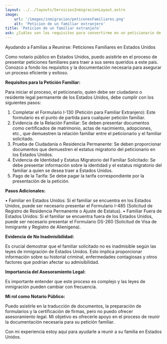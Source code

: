 ```yaml
---
layout: ../../layouts/ServiciosInmigracionLayaut.astro
image:
    url: '/images/inmigracion/peticonesFamiliares.png'
    alt: 'Peticion de un familiar extranjero'
title: 'Peticion de un familiar extranjero'
ask: ¿Cuáles son los requisitos para convertirme en un peticionario de un familiar que vive fuera de los Estados Unidos?
---
```


Ayudando a Familias a Reunirse: Peticiones Familiares en Estados Unidos

Como notario público en Estados Unidos, puedo asistirle en el proceso de presentar peticiones familiares para traer a sus seres queridos a este país. Conozco a fondo los requisitos y la documentación necesaria para asegurar un proceso eficiente y exitoso. 

**Requisitos para la Petición Familiar:**

Para iniciar el proceso, el peticionario, quien debe ser ciudadano o residente legal permanente de los Estados Unidos, debe cumplir con los siguientes pasos:

1. Completar el Formulario I-130 (Petición para Familiar Extranjero): Este formulario es el punto de partida para cualquier petición familiar. 
2. Evidencia de la Relación Familiar: Se deben presentar documentos como certificados de matrimonio, actas de nacimiento, adopciones, etc., que demuestren la relación familiar entre el peticionario y el familiar solicitado. 
3. Prueba de Ciudadanía o Residencia Permanente: Se deben proporcionar documentos que demuestren el estatus migratorio del peticionario en los Estados Unidos. 
4. Evidencia de Identidad y Estatus Migratorio del Familiar Solicitado: Se debe presentar información sobre la identidad y el estatus migratorio del familiar a quien se desea traer a Estados Unidos. 
5. Pago de la Tarifa: Se debe pagar la tarifa correspondiente por la presentación de la petición.

**Pasos Adicionales:**

• Familiar en Estados Unidos: Si el familiar se encuentra en los Estados Unidos, puede ser necesario presentar el Formulario I-485 (Solicitud de Registro de Residencia Permanente o Ajuste de Estatus). 
• Familiar Fuera de Estados Unidos: Si el familiar se encuentra fuera de los Estados Unidos, puede ser necesario presentar el Formulario DS-260 (Solicitud de Visa de Inmigrante y Registro de Alienígena).

**Evidencia de No Inadmisibilidad:**

Es crucial demostrar que el familiar solicitado no es inadmisible según las leyes de inmigración de Estados Unidos. Esto implica proporcionar información sobre su historial criminal, enfermedades contagiosas y otros factores que podrían afectar su admisibilidad. 

**Importancia del Asesoramiento Legal:**

Es importante entender que este proceso es complejo y las leyes de inmigración pueden cambiar con frecuencia.

**Mi rol como Notario Público:**

Puedo asistirle en la traducción de documentos, la preparación de formularios y la certificación de firmas, pero no puedo ofrecer asesoramiento legal. Mi objetivo es ofrecerle apoyo en el proceso de reunir la documentación necesaria para su petición familiar. 

Con mi experiencia estoy aquí para ayudarle a reunir a su familia en Estados Unidos.
